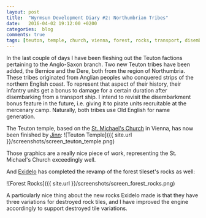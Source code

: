 ```yaml
---
layout: post
title:  "Wyrmsun Development Diary #2: Northumbrian Tribes"
date:   2016-04-02 19:12:00 +0200
categories:  blog
comments: true
tags: [teuton, temple, church, vienna, forest, rocks, transport, disembarkment, disembarkment bonus, english, england, bernice, dere, northumbria, anglian, anglo-saxon, old english]
---
```

In the last couple of days I have been fleshing out the Teuton factions pertaining to the Anglo-Saxon branch. Two new Teuton tribes have been added, the Bernice and the Dere, both from the region of Northumbria. These tribes originated from Anglian peoples who conquered strips of the northern English coast. To represent that aspect of their history, their infantry units get a bonus to damage for a certain duration after disembarking from a transport ship. I intend to revisit the disembarkment bonus feature in the future, i.e. giving it to pirate units recruitable at the mercenary camp. Naturally, both tribes use Old English for name generation.

The Teuton temple, based on the [St. Michael's Church](http://www.michaelerkirche.at/content/en/tours/0) in Vienna, has now been finished by [Jinn](http://jinndevil.tumblr.com/):
![Teuton Temple]({{ site.url }}/screenshots/screen_teuton_temple.png)

Those graphics are a really nice piece of work, representing the St. Michael's Church exceedingly well.

And [Exidelo](http://www.pixeljoint.com/p/26118.htm) has completed the revamp of the forest tileset's rocks as well:

![Forest Rocks]({{ site.url }}/screenshots/screen_forest_rocks.png)

A particularly nice thing about the new rocks Exidelo made is that they have three variations for destroyed rock tiles, and I have improved the engine accordingly to support destroyed tile variations.